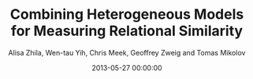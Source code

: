 ---
title: "Combining Heterogeneous Models for Measuring Relational Similarity"
collection: publications
permalink: /publication/2013-05-27-0041
date: 2013-05-27 00:00:00
author: 'Alisa Zhila, Wen-tau Yih, Chris Meek, Geoffrey Zweig and Tomas Mikolov'
venue: 'NAACL-HLT-2013'
---
